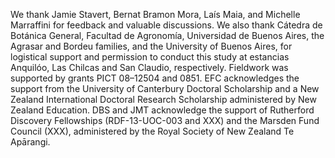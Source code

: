 We thank Jamie Stavert, Bernat Bramon Mora, Laís Maia, and Michelle Marraffini for feedback and valuable discussions. 
We also thank Cátedra de Botánica General, Facultad de Agronomía, Universidad de Buenos Aires, the Agrasar and Bordeu families, and the University of Buenos Aires, for logistical support and permission to conduct this study at estancias Anquilóo, Las Chilcas and San Claudio, respectively. 
Fieldwork was supported by grants PICT 08–12504 and 0851. 
EFC acknowledges the support from the University of Canterbury Doctoral Scholarship and a New Zealand International Doctoral Research Scholarship administered by New Zealand Education.
DBS and JMT acknowledge the support of Rutherford Discovery Fellowships (RDF-13-UOC-003 and XXX) and the Marsden Fund Council (XXX), administered by the Royal Society of New Zealand Te Apārangi.
